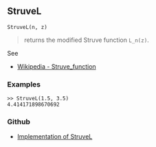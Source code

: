 ## StruveL

```
StruveL(n, z)
```

> returns the modified Struve function `L_n(z)`.

See
* [Wikipedia - Struve_function](https://en.wikipedia.org/wiki/Struve_function)

### Examples

```  
>> StruveL(1.5, 3.5)
4.414171898670692
```
  

### Github

* [Implementation of StruveL](https://github.com/axkr/symja_android_library/blob/master/symja_android_library/matheclipse-core/src/main/java/org/matheclipse/core/builtin/SpecialFunctions.java#L1856) 
